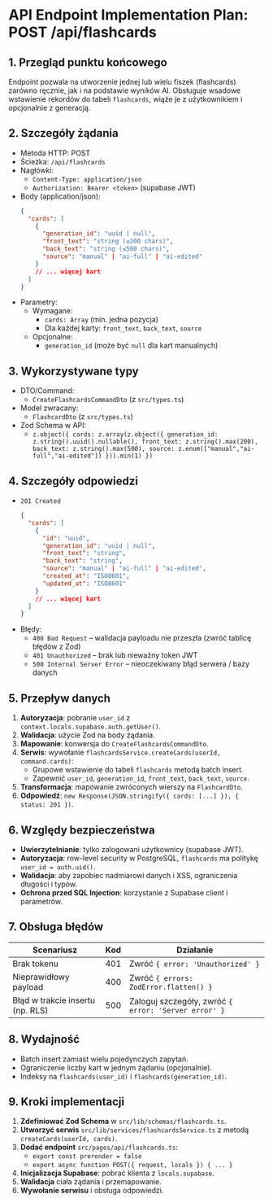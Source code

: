 # API Endpoint Implementation Plan: POST /api/flashcards

## 1. Przegląd punktu końcowego

Endpoint pozwala na utworzenie jednej lub wielu fiszek (flashcards) zarówno ręcznie, jak i na podstawie wyników AI. Obsługuje wsadowe wstawienie rekordów do tabeli `flashcards`, wiąże je z użytkownikiem i opcjonalnie z generacją.

## 2. Szczegóły żądania

- Metoda HTTP: POST
- Ścieżka: `/api/flashcards`
- Nagłówki:
  - `Content-Type: application/json`
  - `Authorization: Bearer <token>` (supabase JWT)
- Body (application/json):
  ```json
  {
    "cards": [
      {
        "generation_id": "uuid | null",
        "front_text": "string (≤200 chars)",
        "back_text": "string (≤500 chars)",
        "source": "manual" | "ai-full" | "ai-edited"
      }
      // ... więcej kart
    ]
  }
  ```
- Parametry:
  - Wymagane:
    - `cards: Array` (min. jedna pozycja)
    - Dla każdej karty: `front_text`, `back_text`, `source`
  - Opcjonalne:
    - `generation_id` (może być `null` dla kart manualnych)

## 3. Wykorzystywane typy

- DTO/Command:
  - `CreateFlashcardsCommandDto` (z `src/types.ts`)
- Model zwracany:
  - `FlashcardDto` (z `src/types.ts`)
- Zod Schema w API:
  - `z.object({ cards: z.array(z.object({ generation_id: z.string().uuid().nullable(), front_text: z.string().max(200), back_text: z.string().max(500), source: z.enum(["manual","ai-full","ai-edited"]) })).min(1) })`

## 4. Szczegóły odpowiedzi

- `201 Created`
  ```json
  {
    "cards": [
      {
        "id": "uuid",
        "generation_id": "uuid | null",
        "front_text": "string",
        "back_text": "string",
        "source": "manual" | "ai-full" | "ai-edited",
        "created_at": "ISO8601",
        "updated_at": "ISO8601"
      }
      // ... więcej kart
    ]
  }
  ```
- Błędy:
  - `400 Bad Request` – walidacja payloadu nie przeszła (zwróć tablicę błędów z Zod)
  - `401 Unauthorized` – brak lub nieważny token JWT
  - `500 Internal Server Error` – nieoczekiwany błąd serwera / bazy danych

## 5. Przepływ danych

1. **Autoryzacja**: pobranie `user_id` z `context.locals.supabase.auth.getUser()`.
2. **Walidacja**: użycie Zod na body żądania.
3. **Mapowanie**: konwersja do `CreateFlashcardsCommandDto`.
4. **Serwis**: wywołanie `flashcardsService.createCards(userId, command.cards)`:
   - Grupowe wstawienie do tabeli `flashcards` metodą batch insert.
   - Zapewnić `user_id`, `generation_id`, `front_text`, `back_text`, `source`.
5. **Transformacja**: mapowanie zwróconych wierszy na `FlashcardDto`.
6. **Odpowiedź**: `new Response(JSON.stringify({ cards: [...] }), { status: 201 })`.

## 6. Względy bezpieczeństwa

- **Uwierzytelnianie**: tylko zalogowani użytkownicy (supabase JWT).
- **Autoryzacja**: row-level security w PostgreSQL, `flashcards` ma politykę `user_id = auth.uid()`.
- **Walidacja**: aby zapobiec nadmiarowi danych i XSS, ograniczenia długości i typów.
- **Ochrona przed SQL Injection**: korzystanie z Supabase client i parametrów.

## 7. Obsługa błędów

| Scenariusz                       | Kod | Działanie                                            |
| -------------------------------- | --- | ---------------------------------------------------- |
| Brak tokenu                      | 401 | Zwróć `{ error: 'Unauthorized' }`                    |
| Nieprawidłowy payload            | 400 | Zwróć `{ errors: ZodError.flatten() }`               |
| Błąd w trakcie insertu (np. RLS) | 500 | Zaloguj szczegóły, zwróć `{ error: 'Server error' }` |

## 8. Wydajność

- Batch insert zamiast wielu pojedynczych zapytań.
- Ograniczenie liczby kart w jednym żądaniu (opcjonalnie).
- Indeksy na `flashcards(user_id)` i `flashcards(generation_id)`.

## 9. Kroki implementacji

1. **Zdefiniować Zod Schema** w `src/lib/schemas/flashcards.ts`.
2. **Utworzyć serwis** `src/lib/services/flashcardsService.ts` z metodą `createCards(userId, cards)`.
3. **Dodać endpoint** `src/pages/api/flashcards.ts`:
   - `export const prerender = false`
   - `export async function POST({ request, locals }) { ... }`
4. **Inicjalizacja Supabase**: pobrać klienta z `locals.supabase`.
5. **Walidacja** ciała żądania i przemapowanie.
6. **Wywołanie serwisu** i obsługa odpowiedzi.
